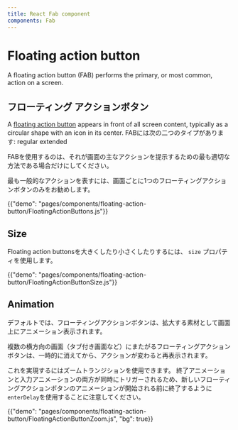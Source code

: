 ```yaml
---
title: React Fab component
components: Fab
---
```


# Floating action button

<p class="description">A floating action button (FAB) performs the primary, or most common, action on a screen.</p>

## フローティング アクションボタン

A [floating action button](https://material.io/design/components/buttons-floating-action-button.html) appears in front of all screen content, typically as a circular shape with an icon in its center. FABには次の二つのタイプがあります: regular extended

FABを使用するのは、それが画面の主なアクションを提示するための最も適切な方法である場合だけにしてください。

最も一般的なアクションを表すには、画面ごとに1つのフローティングアクションボタンのみをお勧めします。

{{"demo": "pages/components/floating-action-button/FloatingActionButtons.js"}}

## Size

Floating action buttonsを大きくしたり小さくしたりするには、 `size` プロパティを使用します。

{{"demo": "pages/components/floating-action-button/FloatingActionButtonSize.js"}}

## Animation

デフォルトでは、フローティングアクションボタンは、拡大する素材として画面上にアニメーション表示されます。

複数の横方向の画面（タブ付き画面など）にまたがるフローティングアクションボタンは、一時的に消えてから、アクションが変わると再表示されます。

これを実現するにはズームトランジションを使用できます。 終了アニメーションと入力アニメーションの両方が同時にトリガーされるため、新しいフローティングアクションボタンのアニメーションが開始される前に終了するように` enterDelay `を使用することに注意してください。

{{"demo": "pages/components/floating-action-button/FloatingActionButtonZoom.js", "bg": true}}
